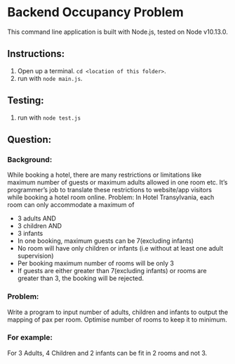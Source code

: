 # Backend Occupancy Problem
This command line application is built with Node.js, tested on Node v10.13.0.

## Instructions:
1. Open up a terminal. `cd <location of this folder>`.
2. run with `node main.js`.

## Testing:
1. run with `node test.js`

## Question:
### Background:

While booking a hotel, there are many restrictions or limitations like maximum number of guests
or maximum adults allowed in one room etc. It’s programmer’s job to translate these restrictions
to website/app visitors while booking a hotel room online.
Problem:
In Hotel Transylvania, each room can only accommodate a maximum of
* 3 adults
AND
* 3 children
AND
* 3 infants
* In one booking, maximum guests can be 7(excluding infants)
* No room will have only children or infants (i.e without at least one adult supervision)
* Per booking maximum number of rooms will be only 3
* If guests are either greater than 7(excluding infants) or rooms are greater than 3, the
booking will be rejected.

### Problem:
Write a program to input number of adults, children and infants to output the mapping of pax per room. Optimise number of rooms to keep it to minimum.

### For example:
For 3 Adults, 4 Children and 2 infants can be fit in 2 rooms and not 3.
